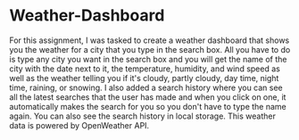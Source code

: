 # Weather-Dashboard

For this assignment, I was tasked to create a weather dashboard that shows you the weather for a city that you type in the search box. All you have to do is type any city you want in the search box and you will get the name of the city with the date next to it, the temperature, humidity, and wind speed as well as the weather telling you if it's cloudy, partly cloudy, day time, night time, raining, or snowing. I also added a search history where you can see all the latest searches that the user has made and when you click on one, it automatically makes the search for you so you don't have to type the name again. You can also see the search history in local storage. This weather data is powered by OpenWeather API. 